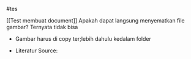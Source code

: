 #tes


[[Test membuat document]]
Apakah dapat langsung menyematkan file gambar?
Ternyata tidak bisa
- Gambar harus di copy ter;lebih dahulu kedalam folder

- Literatur Source:


